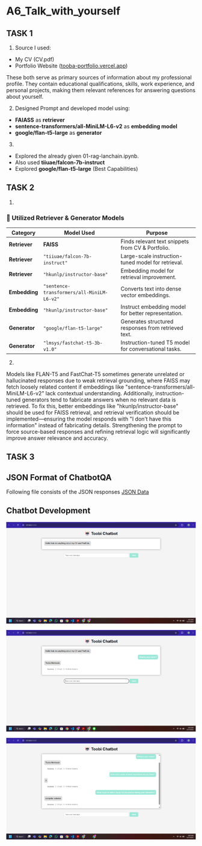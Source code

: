 # A6_Talk_with_yourself

## TASK 1
1. Source I used: 
 - My CV (CV.pdf) 
 - Portfolio Website ([tooba-portfolio.vercel.app](https://tooba-portfolio.vercel.app/#portfolio)) 
 
These both serve as primary sources of information about my professional profile. They contain educational qualifications, skills, work experience, and personal projects, making them relevant references for answering questions about yourself.

2. Designed Prompt and developed model using:
-  **FAIASS** as **retriever**
- **sentence-transformers/all-MiniLM-L6-v2** as **embedding model**
- **google/flan-t5-large** as **generator**

3. 
- Explored the already given 01-rag-lanchain.ipynb.
- Also used **tiiuae/falcon-7b-instruct**
- Explored **google/flan-t5-large** (Best Capabilities)

## TASK 2
1.
### 📌 Utilized Retriever & Generator Models

| **Category**   | **Model Used**                                  | **Purpose**                                           |
|---------------|-----------------------------------------------|------------------------------------------------------|
| **Retriever** | **FAISS**                                      | Finds relevant text snippets from CV & Portfolio.   |
| **Retriever** | `"tiiuae/falcon-7b-instruct"`                 | Large-scale instruction-tuned model for retrieval.  |
| **Retriever** | `"hkunlp/instructor-base"`                     | Embedding model for retrieval improvement.          |
| **Embedding** | `"sentence-transformers/all-MiniLM-L6-v2"`     | Converts text into dense vector embeddings.         |
| **Embedding** | `"hkunlp/instructor-base"`                     | Instruct embedding model for better representation. |
| **Generator** | `"google/flan-t5-large"`                       | Generates structured responses from retrieved text. |
| **Generator** | `"lmsys/fastchat-t5-3b-v1.0"`                  | Instruction-tuned T5 model for conversational tasks.|

2.
Models like FLAN-T5 and FastChat-T5 sometimes generate unrelated or hallucinated responses due to weak retrieval grounding, where FAISS may fetch loosely related content if embeddings like "sentence-transformers/all-MiniLM-L6-v2" lack contextual understanding. Additionally, instruction-tuned generators tend to fabricate answers when no relevant data is retrieved. To fix this, better embeddings like "hkunlp/instructor-base" should be used for FAISS retrieval, and retrieval verification should be implemented—ensuring the model responds with "I don’t have this information" instead of fabricating details. Strengthening the prompt to force source-based responses and refining retrieval logic will significantly improve answer relevance and accuracy. 

## TASK 3

## JSON Format of ChatbotQA
Following file consists of the JSON responses
[JSON Data](chatbot_responses.json)

## Chatbot Development
![ss0](web_images/ss0.png)

![ss1](web_images/ss1.png)

![ss2](web_images/ss2.png)



